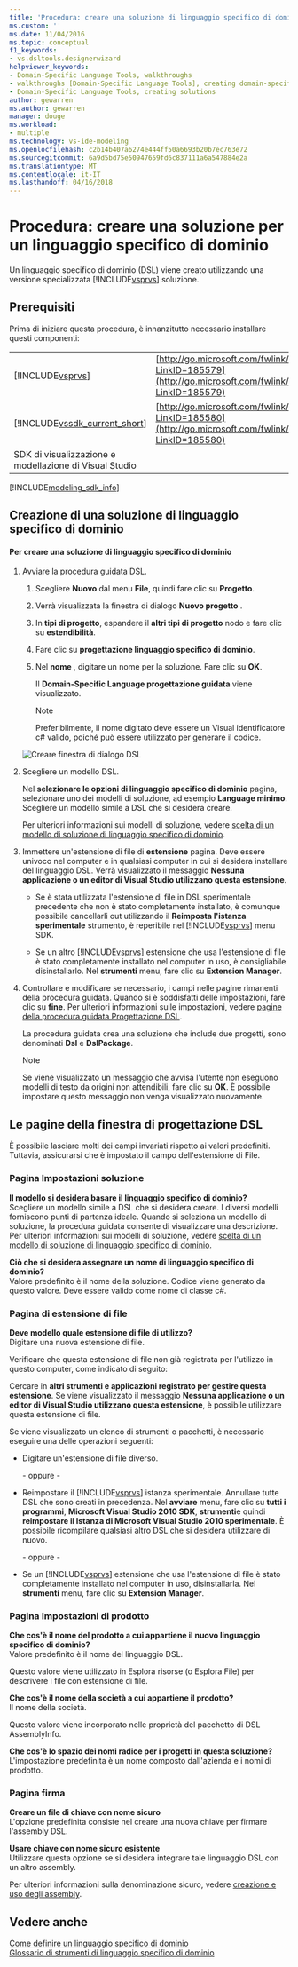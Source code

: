 ```yaml
---
title: 'Procedura: creare una soluzione di linguaggio specifico di dominio | Documenti Microsoft'
ms.custom: ''
ms.date: 11/04/2016
ms.topic: conceptual
f1_keywords:
- vs.dsltools.designerwizard
helpviewer_keywords:
- Domain-Specific Language Tools, walkthroughs
- walkthroughs [Domain-Specific Language Tools], creating domain-specific language
- Domain-Specific Language Tools, creating solutions
author: gewarren
ms.author: gewarren
manager: douge
ms.workload:
- multiple
ms.technology: vs-ide-modeling
ms.openlocfilehash: c2b14b407a6274e444ff50a6693b20b7ec763e72
ms.sourcegitcommit: 6a9d5bd75e50947659fd6c837111a6a547884e2a
ms.translationtype: MT
ms.contentlocale: it-IT
ms.lasthandoff: 04/16/2018
---
```

# <a name="how-to-create-a-domain-specific-language-solution"></a>Procedura: creare una soluzione per un linguaggio specifico di dominio
Un linguaggio specifico di dominio (DSL) viene creato utilizzando una versione specializzata [!INCLUDE[vsprvs](../code-quality/includes/vsprvs_md.md)] soluzione.  
  
## <a name="prerequisites"></a>Prerequisiti  
 Prima di iniziare questa procedura, è innanzitutto necessario installare questi componenti:  
  
|||  
|-|-|  
|[!INCLUDE[vsprvs](../code-quality/includes/vsprvs_md.md)]|[http://go.microsoft.com/fwlink/?LinkID=185579](http://go.microsoft.com/fwlink/?LinkID=185579)|  
|[!INCLUDE[vssdk_current_short](../modeling/includes/vssdk_current_short_md.md)]|[http://go.microsoft.com/fwlink/?LinkID=185580](http://go.microsoft.com/fwlink/?LinkID=185580)|  
|SDK di visualizzazione e modellazione di Visual Studio||  


[!INCLUDE[modeling_sdk_info](includes/modeling_sdk_info.md)]

  
## <a name="creating-a-domain-specific-language-solution"></a>Creazione di una soluzione di linguaggio specifico di dominio  
  
#### <a name="to-create-a-domain-specific-language-solution"></a>Per creare una soluzione di linguaggio specifico di dominio  
  
1.  Avviare la procedura guidata DSL.  
  
    1.  Scegliere **Nuovo** dal menu **File**, quindi fare clic su **Progetto**.  
  
    2.  Verrà visualizzata la finestra di dialogo **Nuovo progetto** .  
  
    3.  In **tipi di progetto**, espandere il **altri tipi di progetto** nodo e fare clic su **estendibilità**.  
  
    4.  Fare clic su **progettazione linguaggio specifico di dominio**.  
  
    5.  Nel **nome** , digitare un nome per la soluzione. Fare clic su **OK**.  
  
         Il **Domain-Specific Language progettazione guidata** viene visualizzato.  
  
        > [!NOTE]
        >  Preferibilmente, il nome digitato deve essere un Visual identificatore c# valido, poiché può essere utilizzato per generare il codice.  
  
     ![Creare finestra di dialogo DSL](../modeling/media/create_dsldialog.png "Create_DSLDialog")  
  
2.  Scegliere un modello DSL.  
  
     Nel **selezionare le opzioni di linguaggio specifico di dominio** pagina, selezionare uno dei modelli di soluzione, ad esempio **Language minimo**. Scegliere un modello simile a DSL che si desidera creare.  
  
     Per ulteriori informazioni sui modelli di soluzione, vedere [scelta di un modello di soluzione di linguaggio specifico di dominio](../modeling/choosing-a-domain-specific-language-solution-template.md).  
  
3.  Immettere un'estensione di file di **estensione** pagina. Deve essere univoco nel computer e in qualsiasi computer in cui si desidera installare del linguaggio DSL. Verrà visualizzato il messaggio **Nessuna applicazione o un editor di Visual Studio utilizzano questa estensione**.  
  
    -   Se è stata utilizzata l'estensione di file in DSL sperimentale precedente che non è stato completamente installato, è comunque possibile cancellarli out utilizzando il **Reimposta l'istanza sperimentale** strumento, è reperibile nel [!INCLUDE[vsprvs](../code-quality/includes/vsprvs_md.md)] menu SDK.  
  
    -   Se un altro [!INCLUDE[vsprvs](../code-quality/includes/vsprvs_md.md)] estensione che usa l'estensione di file è stato completamente installato nel computer in uso, è consigliabile disinstallarlo. Nel **strumenti** menu, fare clic su **Extension Manager**.  
  
4.  Controllare e modificare se necessario, i campi nelle pagine rimanenti della procedura guidata. Quando si è soddisfatti delle impostazioni, fare clic su **fine**. Per ulteriori informazioni sulle impostazioni, vedere [pagine della procedura guidata Progettazione DSL](#settings).  
  
     La procedura guidata crea una soluzione che include due progetti, sono denominati **Dsl** e **DslPackage**.  
  
    > [!NOTE]
    >  Se viene visualizzato un messaggio che avvisa l'utente non eseguono modelli di testo da origini non attendibili, fare clic su **OK**. È possibile impostare questo messaggio non venga visualizzato nuovamente.  
  
##  <a name="settings"></a> Le pagine della finestra di progettazione DSL  
 È possibile lasciare molti dei campi invariati rispetto ai valori predefiniti. Tuttavia, assicurarsi che è impostato il campo dell'estensione di File.  
  
### <a name="solution-settings-page"></a>Pagina Impostazioni soluzione  
 **Il modello si desidera basare il linguaggio specifico di dominio?**  
 Scegliere un modello simile a DSL che si desidera creare. I diversi modelli forniscono punti di partenza ideale. Quando si seleziona un modello di soluzione, la procedura guidata consente di visualizzare una descrizione. Per ulteriori informazioni sui modelli di soluzione, vedere [scelta di un modello di soluzione di linguaggio specifico di dominio](../modeling/choosing-a-domain-specific-language-solution-template.md).  
  
 **Ciò che si desidera assegnare un nome di linguaggio specifico di dominio?**  
 Valore predefinito è il nome della soluzione. Codice viene generato da questo valore. Deve essere valido come nome di classe c#.  
  
### <a name="file-extension-page"></a>Pagina di estensione di file  
 **Deve modello quale estensione di file di utilizzo?**  
 Digitare una nuova estensione di file.  
  
 Verificare che questa estensione di file non già registrata per l'utilizzo in questo computer, come indicato di seguito:  
  
 Cercare in **altri strumenti e applicazioni registrato per gestire questa estensione**. Se viene visualizzato il messaggio **Nessuna applicazione o un editor di Visual Studio utilizzano questa estensione**, è possibile utilizzare questa estensione di file.  
  
 Se viene visualizzato un elenco di strumenti o pacchetti, è necessario eseguire una delle operazioni seguenti:  
  
-   Digitare un'estensione di file diverso.  
  
     \- oppure -  
  
-   Reimpostare il [!INCLUDE[vsprvs](../code-quality/includes/vsprvs_md.md)] istanza sperimentale. Annullare tutte DSL che sono creati in precedenza. Nel **avviare** menu, fare clic su **tutti i programmi**, **Microsoft Visual Studio 2010 SDK**, **strumenti**e quindi **reimpostare il Istanza di Microsoft Visual Studio 2010 sperimentale**. È possibile ricompilare qualsiasi altro DSL che si desidera utilizzare di nuovo.  
  
     \- oppure -  
  
-   Se un [!INCLUDE[vsprvs](../code-quality/includes/vsprvs_md.md)] estensione che usa l'estensione di file è stato completamente installato nel computer in uso, disinstallarla. Nel **strumenti** menu, fare clic su **Extension Manager**.  
  
### <a name="product-settings-page"></a>Pagina Impostazioni di prodotto  
 **Che cos'è il nome del prodotto a cui appartiene il nuovo linguaggio specifico di dominio?**  
 Valore predefinito è il nome del linguaggio DSL.  
  
 Questo valore viene utilizzato in Esplora risorse (o Esplora File) per descrivere i file con estensione di file.  
  
 **Che cos'è il nome della società a cui appartiene il prodotto?**  
 Il nome della società.  
  
 Questo valore viene incorporato nelle proprietà del pacchetto di DSL AssemblyInfo.  
  
 **Che cos'è lo spazio dei nomi radice per i progetti in questa soluzione?**  
 L'impostazione predefinita è un nome composto dall'azienda e i nomi di prodotto.  
  
### <a name="signing-page"></a>Pagina firma  
 **Creare un file di chiave con nome sicuro**  
 L'opzione predefinita consiste nel creare una nuova chiave per firmare l'assembly DSL.  
  
 **Usare chiave con nome sicuro esistente**  
 Utilizzare questa opzione se si desidera integrare tale linguaggio DSL con un altro assembly.  
  
 Per ulteriori informazioni sulla denominazione sicuro, vedere [creazione e uso degli assembly](http://go.microsoft.com/fwlink/?LinkId=186073).  

## <a name="see-also"></a>Vedere anche

[Come definire un linguaggio specifico di dominio](../modeling/how-to-define-a-domain-specific-language.md)  
[Glossario di strumenti di linguaggio specifico di dominio](http://msdn.microsoft.com/ca5e84cb-a315-465c-be24-76aa3df276aa)
